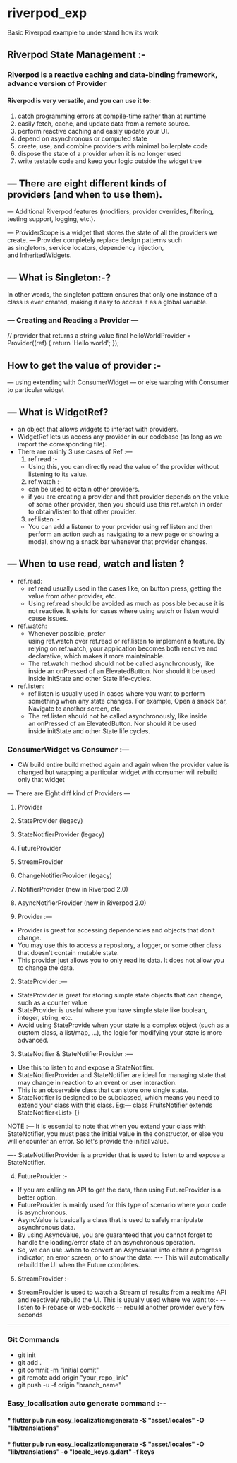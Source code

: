 # riverpod_exp
Basic Riverpod example to understand how its work

## Riverpod State Management :-


### Riverpod is a reactive caching and data-binding framework, advance version of Provider

#### Riverpod is very versatile, and you can use it to:
1. catch programming errors at compile-time rather than at runtime
2. easily fetch, cache, and update data from a remote source.
3. perform reactive caching and easily update your UI.
4. depend on asynchronous or computed state
5. create, use, and combine providers with minimal boilerplate code
6. dispose the state of a provider when it is no longer used
7. write testable code and keep your logic outside the widget tree

## — There are eight different kinds of providers (and when to use them).

— Additional Riverpod features (modifiers, provider overrides, filtering, testing support, logging, etc.).


— ProviderScope is a widget that stores the state of all the providers we create.
— Provider completely replace design patterns such as singletons, service locators, dependency injection, and InheritedWidgets.


## — What is Singleton:-?
In other words, the singleton pattern ensures that only one instance of a class is ever created, making it easy to access it as a global variable.

### — Creating and Reading a Provider —

// provider that returns a string value
final helloWorldProvider = Provider<String>((ref) {
  return 'Hello world';
});

## How to get the value  of provider :-
— using extending with ConsumerWidget 
—  or else warping with Consumer to particular widget

## — What is WidgetRef?
- an object that allows widgets to interact with providers.
- WidgetRef lets us access any provider in our codebase (as long as we import the corresponding file).
- There are mainly 3 use cases of Ref :—
	1. ref.read :-
	-  Using this, you can directly read the value of the provider without listening to its value.
	2. ref.watch :-
	-  can be used to obtain other providers.
	- if you are creating a provider and that provider depends on the value of some other provider, then you 		   should use this ref.watch in order to obtain/listen to that other provider.
	3. ref.listen :-
	- You can add a listener to your provider using ref.listen and then perform an action such as navigating to a 	     new page or showing a modal, showing a snack bar whenever that provider changes.


## — When to use read, watch and listen ?
* ref.read:
    * ref.read usually used in the cases like, on button press, getting the value from other provider, etc.
    * Using ref.read should be avoided as much as possible because it is not reactive. It exists for cases where using watch or listen would cause issues.
* ref.watch:
    * Whenever possible, prefer using ref.watch over ref.read or ref.listen to implement a feature. By relying on ref.watch, your application becomes both reactive and declarative, which makes it more maintainable.
    * The ref.watch method should not be called asynchronously, like inside an onPressed of an ElevatedButton. Nor should it be used inside initState and other State life-cycles.
* ref.listen:
    * ref.listen is usually used in cases where you want to perform something when any state changes. For example, Open a snack bar, Navigate to another screen, etc.
    * The ref.listen should not be called asynchronously, like inside an onPressed of an ElevatedButton. Nor should it be used inside initState and other State life cycles.


### ConsumerWidget vs Consumer  :—
- CW build entire build method again and again when the provider value is changed but wrapping a particular widget with consumer will rebuild only that widget 



— There are Eight diff kind of Providers — 
1. Provider
2. StateProvider (legacy)
3. StateNotifierProvider (legacy)
4. FutureProvider
5. StreamProvider
6. ChangeNotifierProvider (legacy)
7. NotifierProvider (new in Riverpod 2.0)
8. AsyncNotifierProvider (new in Riverpod 2.0)

1. Provider :—
* Provider is great for accessing dependencies and objects that don’t change.
* You may use this to access a repository, a logger, or some other class that doesn't contain mutable state.
* This provider just allows you to only read its data. It does not allow you to change the data.

2. StateProvider :—
* StateProvider is great for storing simple state objects that can change, such as a counter value
* StateProvider is useful where you have simple state like boolean, integer, string, etc.
* Avoid using StateProvide when your state is a complex object (such as a custom class, a list/map, ...), the logic for modifying your state is more advanced.


3. StateNotifier & StateNotifierProvider :—
* Use this to listen to and expose a StateNotifier.
* StateNotifierProvider and StateNotifier are ideal for managing state that may change in reaction to an event or user interaction.
* This is an observable class that can store one single state.
* StateNotifier is designed to be subclassed, which means you need to extend your class with this class.
 Eg:— class FruitsNotifier extends StateNotifier<List<String>> {}

NOTE :—  It is essential to note that when you extend your class with StateNotifier, you must pass the initial value in the constructor, or else you will encounter an error. So let's provide the initial value.

—-  StateNotifierProvider is a provider that is used to listen to and expose a StateNotifier.
	
4. FutureProvider :-
* If you are calling an API to get the data, then using FutureProvider is a better option.
* FutureProvider is mainly used for this type of scenario where your code is asynchronous.
* AsyncValue is basically a class that is used to safely manipulate asynchronous data.
* By using AsyncValue, you are guaranteed that you cannot forget to handle the loading/error state of an asynchronous operation.
* So, we can use .when to convert an AsyncValue into either a progress indicator, an error screen, or to show the data:
	--- This will automatically rebuild the UI when the Future completes.
	
5. StreamProvider :-
* StreamProvider is used to watch a Stream of results from a realtime API and reactively rebuild the UI.
This is usually used where we want to:-
    -- listen to Firebase or web-sockets
    -- rebuild another provider every few seconds


----------------------

### Git Commands

* git init
* git add .
* git commit -m "initial comit"
* git remote add origin "your_repo_link"
* git push -u -f origin "branch_name"


### Easy_localisation auto generate command :--

 #### * flutter pub run easy_localization:generate -S "asset/locales"  -O "lib/translations"
 
 #### * flutter pub run easy_localization:generate -S "asset/locales" -O "lib/translations" -o "locale_keys.g.dart" -f keys

